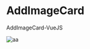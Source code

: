 # AddImageCard
 AddImageCard-VueJS

![aa](https://user-images.githubusercontent.com/99497565/206262912-586b0abc-7d4e-42ef-bf77-d11342509b05.jpg)
